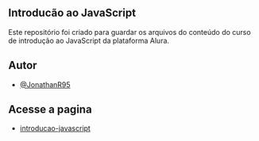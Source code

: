 
## Introducão ao JavaScript 

Este repositório foi criado para guardar os arquivos do conteúdo do curso de introdução ao JavaScript
da plataforma Alura.

  
## Autor

- [@JonathanR95](https://github.com/JonathanR95)


## Acesse a pagina 

- [introducao-javascript](https://jonathanr95.github.io/introducao-javascript/)   